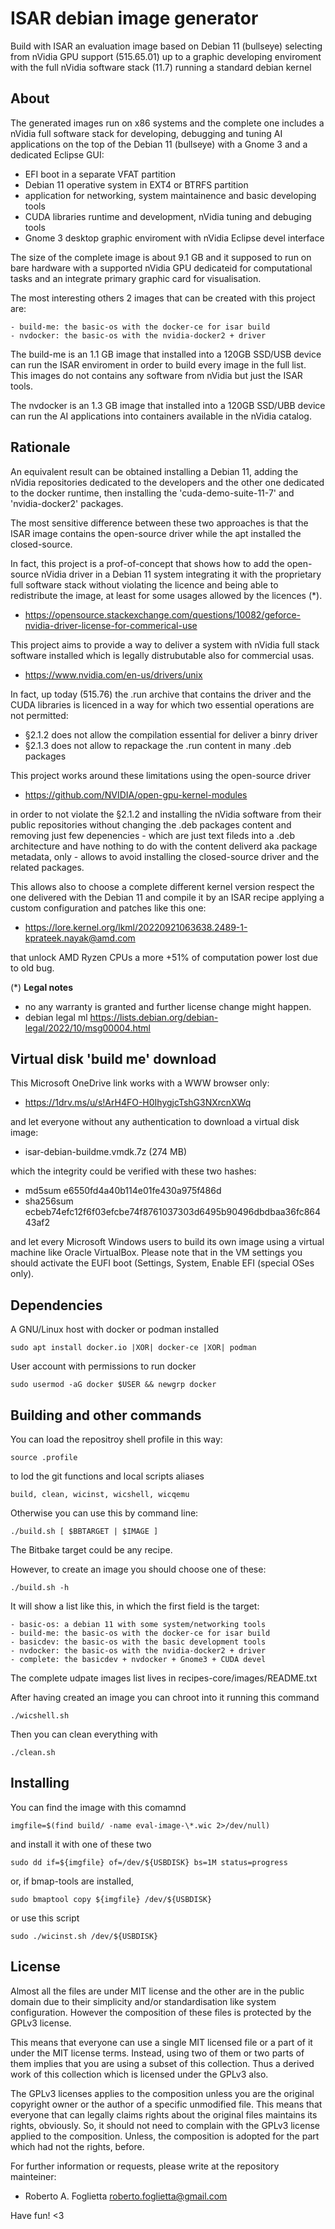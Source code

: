 ISAR debian image generator
===========================

Build with ISAR an evaluation image based on Debian 11 (bullseye) selecting from
nVidia GPU support (515.65.01) up to a graphic developing enviroment with the
full nVidia software stack (11.7) running a standard debian kernel


About
-----

The generated images run on x86 systems and the complete one includes a nVidia
full software stack for developing, debugging and tuning AI applications on the
top of the Debian 11 (bullseye) with a Gnome 3 and a dedicated Eclipse GUI:

 - EFI boot in a separate VFAT partition
 - Debian 11 operative system in EXT4 or BTRFS partition
 - application for networking, system maintainence and basic developing tools
 - CUDA libraries runtime and development, nVidia tuning and debuging tools
 - Gnome 3 desktop graphic enviroment with nVidia Eclipse devel interface

The size of the complete image is about 9.1 GB and it supposed to run on bare
hardware with a supported nVidia GPU dedicateid for computational tasks and an
integrate primary graphic card for visualisation.

The most interesting others 2 images that can be created with this project are:

    - build-me: the basic-os with the docker-ce for isar build
    - nvdocker: the basic-os with the nvidia-docker2 + driver

The build-me is an 1.1 GB image that installed into a 120GB SSD/USB device can
run the ISAR enviroment in order to build every image in the full list.
This images do not contains any software from nVidia but just the ISAR tools.

The nvdocker is an 1.3 GB image that installed into a 120GB SSD/UBB device can
run the AI applications into containers available in the nVidia catalog.


Rationale
---------

An equivalent result can be obtained installing a Debian 11, adding the nVidia
repositories dedicated to the developers and the other one dedicated to the
docker runtime, then installing the 'cuda-demo-suite-11-7' and 'nvidia-docker2'
packages.

The most sensitive difference between these two approaches is that the ISAR
image contains the open-source driver while the apt installed the closed-source.

In fact, this project is a prof-of-concept that shows how to add the open-source
nVidia driver in a Debian 11 system integrating it with the proprietary full
software stack without violating the licence and being able to redistribute
the image, at least for some usages allowed by the licences (\*).

- https://opensource.stackexchange.com/questions/10082/geforce-nvidia-driver-license-for-commerical-use

This project aims to provide a way to deliver a system with nVidia full stack
software installed which is legally distrubutable also for commercial usas.

- https://www.nvidia.com/en-us/drivers/unix

In fact, up today (515.76) the .run archive that contains the driver and the
CUDA libraries is licenced in a way for which two essential operations are not
permitted:

 - §2.1.2 does not allow the compilation essential for deliver a binry driver
 - §2.1.3 does not allow to repackage the .run content in many .deb packages

This project works around these limitations using the open-source driver

 - https://github.com/NVIDIA/open-gpu-kernel-modules

in order to not violate the §2.1.2 and installing the nVidia software from their
public repositories without changing the .deb packages content and removing just
few depenencies - which are just text fileds into a .deb architecture and have
nothing to do with the content deliverd aka package metadata, only - allows to
avoid installing the closed-source driver and the related packages.

This allows also to choose a complete different kernel version respect the
one delivered with the Debian 11 and compile it by an ISAR recipe applying
a custom configuration and patches like this one:

 - https://lore.kernel.org/lkml/20220921063638.2489-1-kprateek.nayak@amd.com

that unlock AMD Ryzen CPUs a more +51% of computation power lost due to old bug.

(\*) **Legal notes**

 - no any warranty is granted and further license change might happen. 
 - debian legal ml https://lists.debian.org/debian-legal/2022/10/msg00004.html


Virtual disk 'build me' download
--------------------------------

This Microsoft OneDrive link works with a WWW browser only:

 - https://1drv.ms/u/s!ArH4FO-H0IhygjcTshG3NXrcnXWq

and let everyone without any authentication to download a virtual disk image:

 - isar-debian-buildme.vmdk.7z (274 MB)

which the integrity could be verified with these two hashes:

 - md5sum e6550fd4a40b114e01fe430a975f486d
 - sha256sum ecbeb74efc12f6f03efcbe74f8761037303d6495b90496dbdbaa36fc86443af2

and let every Microsoft Windows users to build its own image using a virtual
machine like Oracle VirtualBox. Please note that in the VM settings you should
activate the EUFI boot (Settings, System, Enable EFI (special OSes only).


Dependencies
------------

A GNU/Linux host with docker or podman installed

	sudo apt install docker.io |XOR| docker-ce |XOR| podman

User account with permissions to run docker

	sudo usermod -aG docker $USER && newgrp docker


Building and other commands
---------------------------

You can load the repositroy shell profile in this way:

	source .profile

to lod the git functions and local scripts aliases

	build, clean, wicinst, wicshell, wicqemu

Otherwise you can use this by command line:

	./build.sh [ $BBTARGET | $IMAGE ]

The Bitbake target could be any recipe.

However, to create an image you should choose one of these:

	./build.sh -h

It will show a list like this, in which the first field is the target:

    - basic-os: a debian 11 with some system/networking tools
    - build-me: the basic-os with the docker-ce for isar build
    - basicdev: the basic-os with the basic development tools
    - nvdocker: the basic-os with the nvidia-docker2 + driver
    - complete: the basicdev + nvdocker + Gnome3 + CUDA devel

The complete udpate images list lives in recipes-core/images/README.txt

After having created an image you can chroot into it running this command

	./wicshell.sh

Then you can clean everything with

	./clean.sh


Installing
----------

You can find the image with this comamnd

    imgfile=$(find build/ -name eval-image-\*.wic 2>/dev/null)

and install it with one of these two

    sudo dd if=${imgfile} of=/dev/${USBDISK} bs=1M status=progress

or, if bmap-tools are installed,

    sudo bmaptool copy ${imgfile} /dev/${USBDISK}

or use this script

    sudo ./wicinst.sh /dev/${USBDISK}


License
-------

Almost all the files are under MIT license and the other are in the public
domain due to their simplicity and/or standardisation like system configuration.
However the composition of these files is protected by the GPLv3 license.

This means that everyone can use a single MIT licensed file or a part of it
under the MIT license terms. Instead, using two of them or two parts of them
implies that you are using a subset of this collection. Thus a derived work of
this collection which is licensed under the GPLv3 also.

The GPLv3 licenses applies to the composition unless you are the original
copyright owner or the author of a specific unmodified file. This means that
everyone that can legally claims rights about the original files maintains its
rights, obviously. So, it should not need to complain with the GPLv3 license
applied to the composition. Unless, the composition is adopted for the part
which had not the rights, before.

For further information or requests, please write at the repository mainteiner:

 - Roberto A. Foglietta <roberto.foglietta@gmail.com>

Have fun! <3
